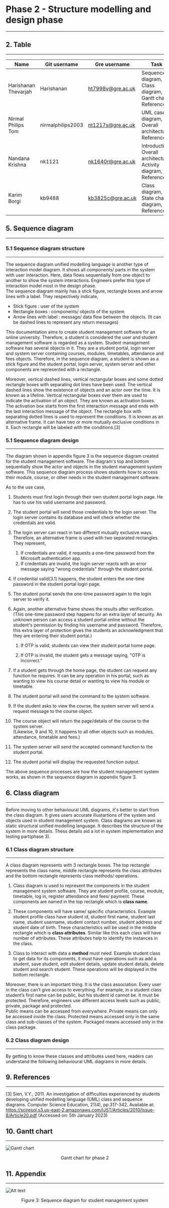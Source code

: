 # Phase 2 - Structure modelling and design phase
---

## **2. Table**
---
|Name|Git username|Gre username|Task|
|---|---|---|---|
|Harishanan Thevarjah|Harishanan|ht7998v@gre.ac.uk|Sequence diagram, Class diagram, Gantt chart, Reference|
|Nirmal Philips Tom|nirmalphilips2003|nt1217s@gre.ac.uk|UML case diagram, Overall architecture, Reference|
|Nandana Krishna|nk1121|nk1640r@gre.ac.uk|Introduction, Overall architecture, Activity diagram, Reference|
|Karim Borgi|kb9488|kb3825c@gre.ac.uk| Class diagram, State chart diagram, Reference|  


## **5. Sequence diagram**
---
### **5.1 Sequence diagram structure**
---
The sequence diagram unified modelling language is another type of interaction model diagram. It shows all components/ parts in the system with user interaction. Here, data flows sequentially from one object to another to show the system interactions. Engineers prefer this type of interaction model most in the design phase.  
The sequence diagram mainly has a stick figure, rectangle boxes and arrow lines with a label. They respectively indicate,  
<ul>
    <li> Stick figure : user of the system  
    <li> Rectangle boxes : components/ objects of the system  
    <li>Arrow lines with label : message/ data flow between the objects. (It can be dashed lines to represent any return messages)  
</ul>
This documentation aims to create student management software for an online university. Therefore, a student is considered the user and student management software is regarded as a system. Student management software has several objects in it. They are a student portal, login server and system server containing courses, modules, timetables, attendance and fees objects. Therefore, in the sequence diagram, a student is shown as a stick figure and the student portal, login server, system server and other components are represented with a rectangle.  

Moreover, vertical dashed lines, vertical rectangular boxes and some dotted rectangle boxes with separating dot lines have been used. The vertical dashed lines show the existence of objects and an actor over the time. It is known as a lifeline. Vertical rectangular boxes over them are used to indicate the activation of an object. They are known as activation boxes. The activation box starts from the first interaction message and ends with the last interaction message of the object. The rectangle box with separating dotted lines is used to represent the conditions. It is known as an alternative frame. It can have two or more mutually exclusive conditions in it. Each rectangle will be labeled with the conditions.[3]    


### **5.1 Sequence diagram design**
---
 The diagram shown in appendix figure 3 is the sequence diagram created for the student management software. The diagram's top and bottom sequentially show the actor and objects in the student management system software. This sequence diagram process shows students how to access their module, course, or other needs in the student management software.  

As to the use case,

1.	Students must first login through their own student portal login page. He has to use his valid username and password.  

2.	The student portal will send those credentials to the login server. The login server contains its database and will check whether the credentials are valid.  

3.	The login server can react in two different mutually exclusive ways. Therefore, an alternative frame is used with two separated rectangles. They represent,  

    1. If credentials are valid, it requests a one-time password from the Microsoft authentication app.  
    2. If credentials are invalid, the login server reacts with an error message saying "wrong credentials" through the student portal.  

4.	If credential valid(3.1) happens, the student enters the one-time password in the student portal login page.  

5.	The student portal sends the one-time password again to the login server to verify it.   

6.	Again, another alternative frame shows the results after verification. (This one-time password step happens for an extra layer of security. An unknown person can access a student portal online without the student's permission by finding his username and password. Therefore, this extra layer of protection gives the students an acknowledgment that they are entering their student portal.)  

    1.	If OTP is valid, students can view their student portal home page.  

    2.	If OTP is invalid, the student gets a message saying, "OTP is incorrect." 

7.	If a student gets through the home page, the student can request any function he requires. It can be any operation in his portal, such as wanting to view his course detail or wanting to view his module or timetable.  

8.	The student portal will send the command to the system software.  

9.	If the student asks to view the course, the system server will send a request message to the course object.  

10.	The course object will return the page/details of the course to the system server.  
(Likewise, 9 and 10, It happens to all other objects such as modules, attendance, timetable and fees.)  

11.	The system server will send the accepted command function to 	the student portal.  

12.	The student portal will display the requested function output.  

The above sequence processes are how the student management system works, as shown in the sequence diagram in appendix figure 3.



## **6. Class diagram**
---
Before moving to other behavioural UML diagrams, it's better to start from the class diagram. It gives users accurate illustartions of the system and objects used in student management system. Class diagrams are known as static structural unified modelling language. It describes the structure of the system in more details. Thess details aid a lot in system implementation and testing part(phase 3).


### **6.1 Class diagram structure**
---
A class diagram represents with 3 rectangle boxes. The top rectangle represents the class name, middle rectangle represents the class attributes and the bottom rectangle represents class methods/ operations.  
1. Class diagram is used to represent the components in the student management system software. They are student profile, course, module, timetable, log in, register attendance and fees/ payment. These components are named in the top rectangle which is **class name**.  
2. These components will have same/ specific characteristics. Example student profile class have student id, student first name, student last name, student username, student contact number, student address and student date of birth. These characteristics will be used in the middle rectangle which is **class attributes**. Similar like this each class will have number of attributes. These attributes help to identify the instances in the class.  

3. Class to interact with data a **method** must need. Example student class to get data for its components, it must have operations such as add a student, save student, edit student details, update student details, delete student and search student. These operations will be displayed in the bottom rectangle. 

Moreover, there is an important thing. It is the class association. Every user in the class can’t give access to everything. For example, in a student class student’s first name can be public, but his student id cannot be. It must be protected. Therefore, engineers use different access levels such as public, private, package and protected.  
Public means can be accessed from everywhere. Private means can only be accessed inside the class. Protected means accessed only in the same class and sub-classes of the system. Packaged means accessed only in the class package.


### **6.2 Class diagram design**
---

By getting to know these classes and attributes used here, readers can understand the following behavioural UML diagrams in more details.   


## **9. References**
---
[3] Sien, V.Y., 2011. An investigation of difficulties experienced by students developing unified modelling language (UML) class and sequence diagrams. Computer Science Education, 21(4), pp.317-342. Available at: https://sciresol.s3.us-east-2.amazonaws.com/IJST/Articles/2010/Issue-8/Article20.pdf (Accessed on: 5th January 2023)


## **10. Gantt chart**
---
![Gantt chart](Gantt%20chart%202.jpg)
<center>Gantt chart for phase 2</center>  




## **11. Appendix**
---  

![Alt text](Sequence.jpg)
<center>Figure 3: Sequence diagram for student management system </center>  

